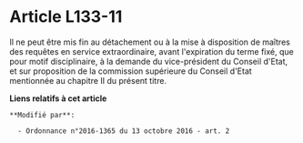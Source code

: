 # Article L133-11

Il ne peut être mis fin au détachement ou à la mise à disposition de maîtres des requêtes en service extraordinaire, avant
l'expiration du terme fixé, que pour motif disciplinaire, à la demande du vice-président du Conseil d'Etat, et sur
proposition de la commission supérieure du Conseil d'Etat mentionnée au chapitre II du présent titre.

**Liens relatifs à cet article**

	**Modifié par**:

	  - Ordonnance n°2016-1365 du 13 octobre 2016 - art. 2
